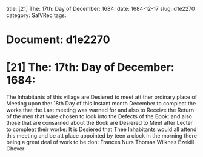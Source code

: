 title: [21] The: 17th: Day of December: 1684:
date: 1684-12-17
slug: d1e2270
category: SalVRec
tags: 




# Document: d1e2270


# [21] The: 17th: Day of December: 1684:

The Inhabitants of this village are Desiered to meet att ther ordinary place of Meeting upon the: 18th Day of this Instant month December to compleat the works that the Last meeting was warned for and also to Receive the Return of the men that ware chosen to look into the Defects of the Book: and also those that are consarned about the Book are Desiered to Meet after Lecter to compleat their worke: It is Desiered that Thee Inhabitants would all attend this meeting and be att place appointed by teen a clock in the morning there being a great deal of work to be don: Frances Nurs Thomas Wilknes Ezekill Chever
